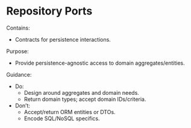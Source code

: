 # Repository Ports

Contains:

- Contracts for persistence interactions.

Purpose:

- Provide persistence-agnostic access to domain aggregates/entities.

Guidance:

- Do:
    - Design around aggregates and domain needs.
    - Return domain types; accept domain IDs/criteria.
- Don’t:
    - Accept/return ORM entities or DTOs.
    - Encode SQL/NoSQL specifics.
